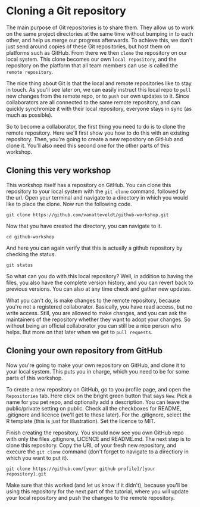 # Cloning a Git repository

The main purpose of Git repositories is to share them.
They allow us to work on the same project directories at the same time without bumping in to each other, 
and help us merge our progress afterwards.
To achieve this, we don't just send around copies of these Git repositories, 
but host them on platforms such as GitHub. 
From there we then `clone` the repository on our local system. 
This clone becomes our own `local repository`, and the repository on the platform
that all team members can use is called the `remote repository`.

The nice thing about Git is that the local and remote repositories like to stay in touch.
As you'll see later on, we can easily instruct this local repo to `pull` new changes from the 
remote repo, or to `push` our own updates to it.
Since collaborators are all connected to the same remote repository, and can quickly
synchronize it with their local repository, everyone stays in sync (as much as possible).

So to become a collaborator, the first thing you need to do is to clone the remote repository.
Here we'll first show you how to do this with an existing repository.
Then, you're going to create a new repository on GitHub and clone it.
You'll also need this second one for the other parts of this workshop.

## Cloning this very workshop 

This workshop itself has a repository on GitHub. 
You can clone this repository to your local system with the `git clone` command,
followed by the url.
Open your terminal and navigate to a directory in which you would like to place
the clone. Now run the following code.

```
git clone https://github.com/vanatteveldt/github-workshop.git
```

Now that you have created the directory, you can navigate to it.

```
cd github-workshop
```

And here you can again verify that this is actually a github repository by checking the status.

```
git status
```

So what can you do with this local repository? Well, in addition to having the files,
you also have the complete version history, and you can revert back to previous versions.
You can also at any time check and gather new updates. 

What you can't do, is make changes to the remote repository, because you're not
a registered collaborator. Basically, you have read access, but no write access.
Still, you are allowed to make changes, and you can ask the maintainers of the
repository whether they want to adopt your changes. So without being an official collaborator
you can still be a nice person who helps. But more on that later when we get to `pull requests`.


## Cloning your own repository from GitHub

Now you're going to make your own repository on GitHub, and clone it to your local system.
This puts you in charge, which you need to be for some parts of this workshop.

To create a new repository on GitHub, go to you profile page, and open the `Repositories` 
tab. Here click on the bright green button that says `New`. Pick a name for you pet
repo, and optionally add a description. You can leave the public/private setting on public.
Check all the checkboxes for README, .gitignore and licence (we'll get to these later).
For the .gitignore, select the R template (this is just for illustration).
Set the licence to MIT. 

Finish creating the repository. You should now see you own GitHub repo with only the files
.gitignore, LICENCE and README.md. The next step is to clone this repository.
Copy the URL of your fresh new repository, and execure the `git clone` command (don't 
forget to navigate to a directiory in which you want to put it).

```
git clone https://github.com/[your github profile]/[your repository].git
```

Make sure that this worked (and let us know if it didn't), because you'll be using this
repository for the next part of the tutorial, where you will update your local repository
and push the changes to the remote repository.
